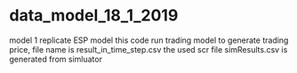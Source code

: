 # data_model_18_1_2019
model 1 replicate ESP model
this code run trading model to generate trading price, file name is result_in_time_step.csv
the used scr file simResults.csv is generated from simluator
